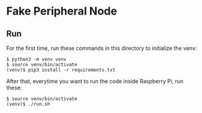 # Fake Peripheral Node


## Run

For the first time, run these commands in this directory to initialize the venv:
```
$ python3 -m venv venv
$ source venv/bin/activate
(venv)$ pip3 install -r requirements.txt
```

After that, everytime you want to run the code inside Raspberry Pi, run these:
```
$ source venv/bin/activate
(venv)$ ./run.sh
```